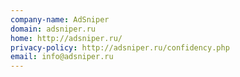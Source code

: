 ```yaml
---
company-name: AdSniper
domain: adsniper.ru
home: http://adsniper.ru/
privacy-policy: http://adsniper.ru/confidency.php
email: info@adsniper.ru
---
```




